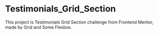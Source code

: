 # Testimonials_Grid_Section
This project is Testimonials Grid Section challenge from Frontend Mentor, made by Grid and Some Flexbox.
